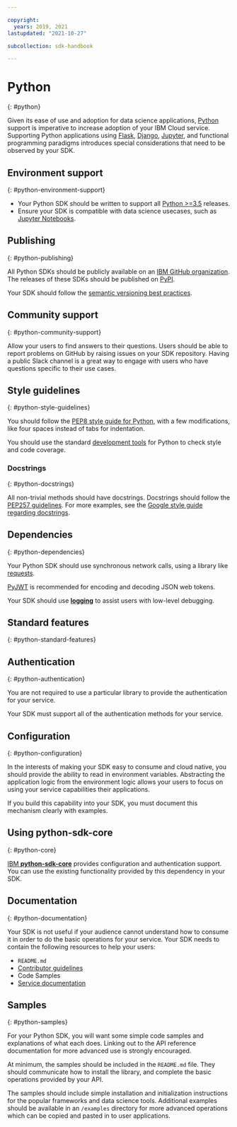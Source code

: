 ```yaml
---

copyright:
  years: 2019, 2021
lastupdated: "2021-10-27"

subcollection: sdk-handbook

---
```


# Python
{: #python}

Given its ease of use and adoption for data science applications, [Python](https://www.python.org/) support is imperative to increase adoption of your IBM Cloud service.  Supporting Python applications using [Flask](https://github.com/pallets/flask), [Django](https://www.djangoproject.com/), [Jupyter](https://jupyter.org/), and functional programming paradigms introduces special considerations that need to be observed by your SDK.

## Environment support
{: #python-environment-support}

* Your Python SDK should be written to support all [Python >=3.5](https://www.python.org/downloads/) releases.
* Ensure your SDK is compatible with data science usecases, such as [Jupyter Notebooks](https://jupyter.org/).

## Publishing
{: #python-publishing}

All Python SDKs should be publicly available on an [IBM GitHub organization](/docs/sdk-handbook?topic=sdk-handbook-distribution#open-source).  The releases of these SDKs should be published on [PyPI](https://pypi.org/).

Your SDK should follow the [semantic versioning best practices](/docs/sdk-handbook?topic=sdk-handbook-distribution#semantic-versioning).

## Community support
{: #python-community-support}

Allow your users to find answers to their questions.  Users should be able to report problems on GitHub by raising issues on your SDK repository.  Having a public Slack channel is a great way to engage with users who have questions specific to their use cases.


## Style guidelines
{: #python-style-guidelines}

You should follow the [PEP8 style guide for Python](https://www.python.org/dev/peps/pep-0008/), with a few modifications, like four spaces instead of tabs for indentation.

You should use the standard [development tools](/docs/sdk-handbook?topic=sdk-handbook-developer-tools) for Python to check style and code coverage.

### Docstrings
{: #python-docstrings}

All non-trivial methods should have docstrings. Docstrings should follow the [PEP257 guidelines](https://www.python.org/dev/peps/pep-0257/). For more examples, see the [Google style guide regarding docstrings](https://google.github.io/styleguide/pyguide.html#381-docstrings).

## Dependencies
{: #python-dependencies}

Your Python SDK should use synchronous network calls, using a library like [requests](https://pypi.org/project/requests/).

[PyJWT](https://pyjwt.readthedocs.io/en/latest/) is recommended for encoding and decoding JSON web tokens.

Your SDK should use [**logging**](https://docs.python.org/3/library/logging.html) to assist users with low-level debugging.


## Standard features
{: #python-standard-features}

## Authentication
{: #python-authentication}

You are not required to use a particular library to provide the authentication for your service.

Your SDK must support all of the authentication methods for your service.

## Configuration
{: #python-configuration}

In the interests of making your SDK easy to consume and cloud native, you should provide the ability to read in environment variables.  Abstracting the application logic from the environment logic allows your users to focus on using your service capabilities their applications.

If you build this capability into your SDK, you must document this mechanism clearly with examples.


## Using python-sdk-core
{: #python-core}

[IBM **python-sdk-core**](https://github.com/IBM/python-sdk-core) provides configuration and authentication support. You can use the existing functionality provided by this dependency in your SDK.


## Documentation
{: #python-documentation}

Your SDK is not useful if your audience cannot understand how to consume it in order to do the basic operations for your service. Your SDK needs to contain the following resources to help your users:

* `README.md`
* [Contributor guidelines](/docs/sdk-handbook?topic=sdk-handbook-documentation#sdk-contributor-docs)
* Code Samples
* [Service documentation](/docs/sdk-handbook?topic=sdk-handbook-documentation)

## Samples
{: #python-samples}

For your Python SDK, you will want some simple code samples and explanations of what each does.  Linking out to the API reference documentation for more advanced use is strongly encouraged.

At minimum, the samples should be included in the `README.md` file. They should communicate how to install the library, and complete the basic operations provided by your API.

The samples should include simple installation and initialization instructions for the popular frameworks and data science tools.  Additional examples should be available in an `/examples` directory for more advanced operations which can be copied and pasted in to user applications.
